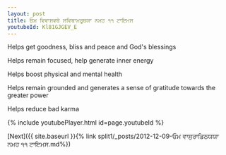 ```yaml
---
layout: post
title: ਓਮ ਵਿਵਾਸਵਥੇ ਸਵਿਥਾਮਰੂਥਯਾ ਨਮਹ ੧੧ ਟਾਇਮਸ
youtubeId: Kl81GJGEV_E
---
```

 
 
Helps get goodness, bliss and peace and God's blessings
 
Helps remain focused, help generate inner energy 
 
Helps boost physical and mental health 
 
Helps remain grounded and generates a sense of gratitude towards the greater power 
 
Helps reduce bad karma
 
 
 
 


{% include youtubePlayer.html id=page.youtubeId %}
 
[Next]({{ site.baseurl }}{% link  split1/_posts/2012-12-09-ਓਮ ਵਾਸੁਰਾਡਿਠਯਯਾ ਨਮਹ ੧੧ ਟਾਇਮਸ.md%})
 
